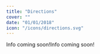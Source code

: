 ```yaml
---
title: "Directions"
cover: ""
date: "01/01/2018"
icon: "/icons/directions.svg"
---
```


Info coming soon!Info coming soon!
